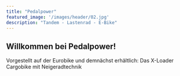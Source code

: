 ```yaml
---
title: "Pedalpower"
featured_image: '/images/header/02.jpg'
description: "Tandem - Lastenrad - E-Bike"
---
```

## Willkommen bei Pedalpower!

Vorgestellt auf der Eurobike und demnächst erhältlich:
Das X-Loader Cargobike mit Neigeradtechnik
